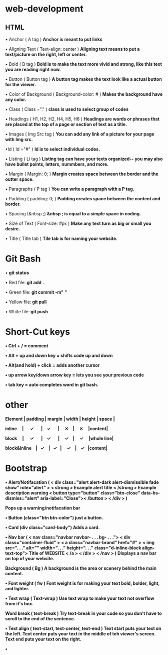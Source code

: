 # web-development
## HTML

 • Anchor ( A tag )
<b> Anchor is meant to put links</b>
 
 
 • Aligning Text ( Text-align: center )
<b> Aligning text means to put a text/picture on the right, left or center. </b>

 
 • Bold ( B tag )
 <b> Bold is to make the text more vivid and strong, like this text you are reading right now. </b>
 
 • Button ( Button tag )
 <b> A button tag makes the text look like a actual button for the viewer. </b>
 
 • Color of Background ( Background-color: # )
 <b> Makes the background have any color. </b>
 
 • Class ( Class ="." )
 <b> class is used to select group of codes</b>
 
 • Headings ( H1, H2, H2, H4, H5, H6 )
 <b> Headings are words or phrases that are placed at the top of a page or section of text as a title. </b>
 
 • Images ( Img Src tag )
 <b> You can add any link of a picture for your page with Img src. </b>

  •Id ( Id ="#" )
 <b> Id is to select individual codes.</b> 
 
 • Listing ( Li tag )
 <b> Listing tag can have your texts organized-- you may also have bullet points, letters, nummbers, and more. </b>

 • Margin ( Margin: 0; )
 <b>Margin creates space between the border and the outter space.</b>
 
 • Paragraphs ( P tag )
 <b> You can write a paragraph with a P tag. </b>

 • Padding ( padding: 0; )
 <b> Padding creates space between the content and border. </b>
 
 • Spacing (&nbsp ;)
<b> &nbsp ; is equal to a simple space in coding.</b>
 
 • Size of Text ( Font-size: #px )
 <b> Make any text turn as big or small you desire. </b>
 
 • Title ( Title tab )
 <b> Tile tab is for naming your website. </b>

<h1> Git Bash </h1>

• <b> git status </b>

• Red file:<b> git add .</b>

• Green file: <b>git commit -m" "</b>

• Yellow file:<b> git pull</b>

• White file:<b> git push<b>

<h1>Short-Cut keys</h1>

• Ctrl + / = comment

• Alt + up and down key = shifts code up and down

• Alt(and hold) + click = adds another cursor

• up arrow key/down arrow key = lets you see your previous code

• tab key = auto completes word in git bash.

<h1>other</h1>

Element | padding | margin | width | height | space |

inline&nbsp;&nbsp;&nbsp;&nbsp;&nbsp;|&nbsp;&nbsp;&nbsp;&nbsp;&nbsp;&nbsp;✓&nbsp;&nbsp;&nbsp;&nbsp;&nbsp;&nbsp;&nbsp;|&nbsp;&nbsp;&nbsp;&nbsp;✓&nbsp;&nbsp;&nbsp;&nbsp;&nbsp;&nbsp;&nbsp;|&nbsp;&nbsp;&nbsp;&nbsp;&nbsp;✕&nbsp;&nbsp;&nbsp;&nbsp;|&nbsp;&nbsp;&nbsp;&nbsp;&nbsp;✕&nbsp;&nbsp;&nbsp;&nbsp;&nbsp;|content|


block&nbsp;&nbsp;&nbsp;&nbsp;&nbsp;|&nbsp;&nbsp;&nbsp;&nbsp;&nbsp;&nbsp;✓&nbsp;&nbsp;&nbsp;&nbsp;&nbsp;&nbsp;&nbsp;|&nbsp;&nbsp;&nbsp;&nbsp;✓&nbsp;&nbsp;&nbsp;&nbsp;&nbsp;&nbsp;&nbsp;|&nbsp;&nbsp;&nbsp;&nbsp;&nbsp;✓&nbsp;&nbsp;&nbsp;&nbsp;|&nbsp;&nbsp;&nbsp;&nbsp;&nbsp;✓&nbsp;&nbsp;&nbsp;&nbsp;&nbsp;|whole line|

block&inline&nbsp;&nbsp;&nbsp;&nbsp;|&nbsp;&nbsp;&nbsp;✓&nbsp;&nbsp;&nbsp;&nbsp;|&nbsp;&nbsp;&nbsp;✓&nbsp;&nbsp;&nbsp;|&nbsp;&nbsp;&nbsp;&nbsp;&nbsp;✓&nbsp;&nbsp;&nbsp;&nbsp;|&nbsp;&nbsp;&nbsp;&nbsp;✓&nbsp;&nbsp;&nbsp;|content|


<h1>Bootstrap</h1>

• Alert/Notifacation (   < div class="alert alert-dark alert-dismissible fade show" role="alert" >
            < strong > Example alert title < /strong > Example description warning
            < button type="button" class="btn-close" data-bs-dismiss="alert" aria-label="Close">< /button >
          < /div > )

<b>Pops up a warning/notifacation bar<b>

• Button (class="btn btn-color")
<b>just a button.<b>

• Card (div class="card-body")
<b>Adds a card. <b>

• Nav bar ( < nav class="navbar navbar- . . . bg- . . .">
        < div class="container-fluid" >
          < a class="navbar-brand" href="#" >
            < img src=". . ." alt="" width=". . ." height=". . ." class="d-inline-block align-text-top">
            Title of WEBSITE
          < /a >
        < /div >
      < /nav > )
      <b>Displays a nav bar on top of your website.<b>

Background ( Bg )
<b>A background is the area or scenery behind the main content.<b>

• Font weight ( fw )
<b>Font weight is for making your text bold, bolder, light, and lighter.<b>

• Text wrap ( Text-wrap )
<b>Use text wrap to make your text not overflow from it's box.<b>

Word break ( text-break )
<b>Try text-break in your code so you don't have to scroll to the end of the sentence.<b>

• Text align ( text-start, text-center, text-end )
<b>Text start puts your text on the left. Text center puts your text in the middle of teh viewer's screen. Text end puts your text on the right.<b>

• 